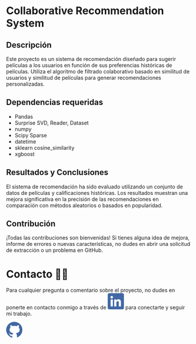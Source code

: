 # Collaborative Recommendation System

## Descripción

Este proyecto es un sistema de recomendación diseñado para sugerir películas a los usuarios en función de sus preferencias históricas de películas. Utiliza el algoritmo de filtrado colaborativo basado en similitud de usuarios y similitud de películas para generar recomendaciones personalizadas.

## Dependencias requeridas

- Pandas
- Surprise SVD, Reader, Dataset
- numpy
- Scipy Sparse
- datetime
- sklearn cosine_similarity
- xgboost

## Resultados y Conclusiones

El sistema de recomendación ha sido evaluado utilizando un conjunto de datos de películas y calificaciones históricas. Los resultados muestran una mejora significativa en la precisión de las recomendaciones en comparación con métodos aleatorios o basados en popularidad.

## Contribución

¡Todas las contribuciones son bienvenidas! Si tienes alguna idea de mejora, informe de errores o nuevas características, no dudes en abrir una solicitud de extracción o un problema en GitHub.

# Contacto 🧔🏻

Para cualquier pregunta o comentario sobre el proyecto, no dudes en ponerte en contacto conmigo a través de [![Linkedin](https://raw.githubusercontent.com/alejoflop/ChallengeEncriptador/main/imagenes/linkedin.svg)](https://www.linkedin.com/in/alejandroflorezl/) para conectarte y seguir mi trabajo.

[![GitHub](https://raw.githubusercontent.com/alejoflop/ChallengeEncriptador/main/imagenes/github.svg)](https://github.com/alejoflop)
